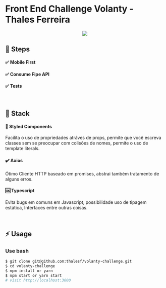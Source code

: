# Front End Challenge Volanty - Thales Ferreira</h2>

<p align="center">
  <img src="https://img0.icarros.com/dbimg/imgloja/2/1958424_1">
</p>

## :walking: Steps
#### :white_check_mark: Mobile First
#### :white_check_mark: Consume Fipe API
#### :white_check_mark: Tests

<br />

## :large_blue_circle: Stack

#### :nail_care: Styled Components
Facilita o uso de propriedades atráves de props, permite que você escreva classes sem se preocupar com colisões de nomes, permite o uso de template literals.

#### :heavy_check_mark: Axios
Ótimo Cliente HTTP baseado em promises, abstrai também tratamento de alguns erros.

#### :ok: Typescript
Evita bugs em comuns em Javascript, possibilidade uso de tipagem estática, Interfaces entre outras coisas.


<br />

## :zap: Usage

### Use bash

```bash
$ git clone git@github.com:thalesf/volanty-challenge.git
$ cd volanty-challenge
$ npm install or yarn
$ npm start or yarn start
# visit http://localhost:3000
```
